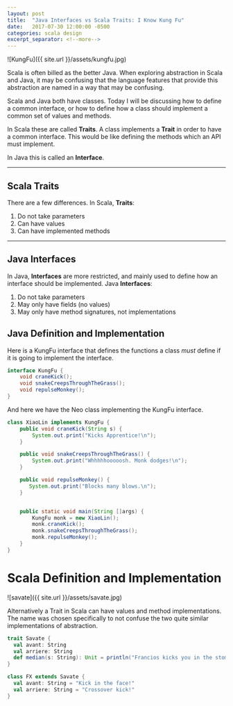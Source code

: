 ```yaml
---
layout: post
title:  "Java Interfaces vs Scala Traits: I Know Kung Fu"
date:   2017-07-30 12:00:00 -0500
categories: scala design
excerpt_separator: <!--more-->
---
```


![KungFu]({{ site.url }}/assets/kungfu.jpg)

Scala is often billed as the better Java.  When exploring abstraction in Scala and Java, it may be confusing that the language features that provide this abstraction are named in a way that may be confusing. 

Scala and Java both have classes. Today I will be discussing how to define a common interface, or how to define how a class should implement a common set of values and methods. 
<!--more-->
In Scala these are called **Traits**.  A class implements a **Trait** in order to have a common interface.  This would be like defining the methods which an API must implement.  

In Java this is called an **Interface**. 

_________



## Scala Traits
There are a few differences.  In Scala, **Traits**:

1. Do not take parameters
2. Can have values
3. Can have implemented methods

____



## Java Interfaces

In Java, **Interfaces** are more restricted, and mainly used to define how an interface should be implemented.  Java **Interfaces**:

1. Do not take parameters
2. May only have fields (no values)
3. May only have method signatures, not implementations


## Java Definition and Implementation

Here is a KungFu interface that defines the functions a class *must* define if it is going to implement the interface.

``` java
interface KungFu {
    void craneKick();
    void snakeCreepsThroughTheGrass();
    void repulseMonkey();
}
```

And here we have the Neo class implementing the KungFu interface.

``` java 
class XiaoLin implements KungFu {
    public void craneKick(String s) {
        System.out.print("Kicks Apprentice!\n");
    }

    public void snakeCreepsThroughTheGrass() {
        System.out.print("Whhhhhooooosh. Monk dodges!\n");
    }

    public void repulseMonkey() {
       System.out.print("Blocks many blows.\n");
    }


    public static void main(String []args) {
        KungFu monk = new XiaoLin();
        monk.craneKick();
        monk.snakeCreepsThroughTheGrass();
        monk.repulseMonkey();
    }
}
```

# Scala Definition and Implementation

![savate]({{ site.url }}/assets/savate.jpg)

Alternatively a Trait in Scala can have values and method implementations.  The name was chosen specifically to not confuse the two quite similar implementations of abstraction.

``` scala
trait Savate {
  val avant: String
  val arriere: String
  def median(s: String): Unit = println("Francios kicks you in the stomach.")
}

class FX extends Savate {
  val avant: String = "Kick in the face!"
  val arriere: String = "Crossover kick!"
}
```
